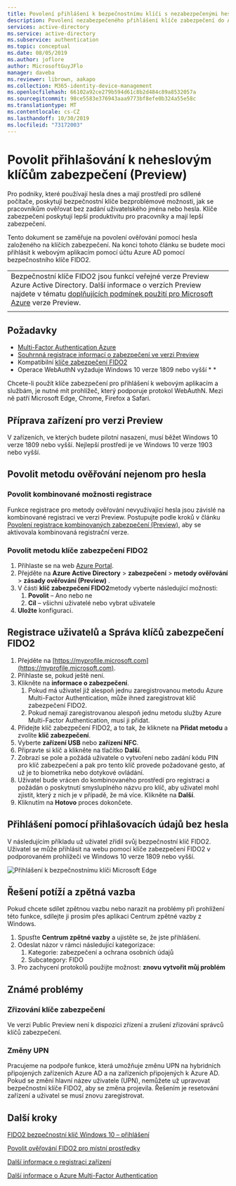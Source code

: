 ```yaml
---
title: Povolení přihlášení k bezpečnostnímu klíči s nezabezpečenými hesly pro Azure AD (Preview) – Azure Active Directory
description: Povolení nezabezpečeného přihlášení klíče zabezpečení do Azure AD pomocí klíčů zabezpečení FIDO2 (Preview)
services: active-directory
ms.service: active-directory
ms.subservice: authentication
ms.topic: conceptual
ms.date: 08/05/2019
ms.author: joflore
author: MicrosoftGuyJFlo
manager: daveba
ms.reviewer: librown, aakapo
ms.collection: M365-identity-device-management
ms.openlocfilehash: 66102a92ce279b594d61c8b2d484c89a8532057a
ms.sourcegitcommit: 98ce5583e376943aaa9773bf8efe0b324a55e58c
ms.translationtype: MT
ms.contentlocale: cs-CZ
ms.lasthandoff: 10/30/2019
ms.locfileid: "73172003"
---
```

# <a name="enable-passwordless-security-key-sign-in-preview"></a>Povolit přihlašování k neheslovým klíčům zabezpečení (Preview)

Pro podniky, které používají hesla dnes a mají prostředí pro sdílené počítače, poskytují bezpečnostní klíče bezproblémové možnosti, jak se pracovníkům ověřovat bez zadání uživatelského jména nebo hesla. Klíče zabezpečení poskytují lepší produktivitu pro pracovníky a mají lepší zabezpečení.

Tento dokument se zaměřuje na povolení ověřování pomocí hesla založeného na klíčích zabezpečení. Na konci tohoto článku se budete moci přihlásit k webovým aplikacím pomocí účtu Azure AD pomocí bezpečnostního klíče FIDO2.

|     |
| --- |
| Bezpečnostní klíče FIDO2 jsou funkcí veřejné verze Preview Azure Active Directory. Další informace o verzích Preview najdete v tématu [doplňujících podmínek použití pro Microsoft Azure](https://azure.microsoft.com/support/legal/preview-supplemental-terms/) verze Preview.|
|     |

## <a name="requirements"></a>Požadavky

- [Multi-Factor Authentication Azure](howto-mfa-getstarted.md)
- [Souhrnná registrace informací o zabezpečení ve verzi Preview](concept-registration-mfa-sspr-combined.md)
- Kompatibilní [klíče zabezpečení FIDO2](concept-authentication-passwordless.md#fido2-security-keys)
- Operace WebAuthN vyžaduje Windows 10 verze 1809 nebo vyšší * *

Chcete-li použít klíče zabezpečení pro přihlášení k webovým aplikacím a službám, je nutné mít prohlížeč, který podporuje protokol WebAuthN. Mezi ně patří Microsoft Edge, Chrome, Firefox a Safari.

## <a name="prepare-devices-for-preview"></a>Příprava zařízení pro verzi Preview

V zařízeních, ve kterých budete pilotní nasazení, musí běžet Windows 10 verze 1809 nebo vyšší. Nejlepší prostředí je ve Windows 10 verze 1903 nebo vyšší.

## <a name="enable-passwordless-authentication-method"></a>Povolit metodu ověřování nejenom pro hesla

### <a name="enable-the-combined-registration-experience"></a>Povolit kombinované možnosti registrace

Funkce registrace pro metody ověřování nevyužívající hesla jsou závislé na kombinované registraci ve verzi Preview. Postupujte podle kroků v článku [Povolení registrace kombinovaných zabezpečení (Preview)](howto-registration-mfa-sspr-combined.md), aby se aktivovala kombinovaná registrační verze.

### <a name="enable-fido2-security-key-method"></a>Povolit metodu klíče zabezpečení FIDO2

1. Přihlaste se na web [Azure Portal](https://portal.azure.com).
1. Přejděte na **Azure Active Directory** > **zabezpečení** > **metody ověřování** > **zásady ověřování (Preview)** .
1. V části **klíč zabezpečení FIDO2**metody vyberte následující možnosti:
   1. **Povolit** – Ano nebo ne
   1. **Cíl** – všichni uživatelé nebo vybrat uživatele
1. **Uložte** konfiguraci.

## <a name="user-registration-and-management-of-fido2-security-keys"></a>Registrace uživatelů a Správa klíčů zabezpečení FIDO2

1. Přejděte na [https://myprofile.microsoft.com](https://myprofile.microsoft.com).
1. Přihlaste se, pokud ještě není.
1. Klikněte na **informace o zabezpečení**.
   1. Pokud má uživatel již alespoň jednu zaregistrovanou metodu Azure Multi-Factor Authentication, může ihned zaregistrovat klíč zabezpečení FIDO2.
   1. Pokud nemají zaregistrovanou alespoň jednu metodu služby Azure Multi-Factor Authentication, musí ji přidat.
1. Přidejte klíč zabezpečení FIDO2, a to tak, že kliknete na **Přidat metodu** a zvolíte **klíč zabezpečení**.
1. Vyberte **zařízení USB** nebo **zařízení NFC**.
1. Připravte si klíč a klikněte na tlačítko **Další**.
1. Zobrazí se pole a požádá uživatele o vytvoření nebo zadání kódu PIN pro klíč zabezpečení a pak pro tento klíč provede požadované gesto, ať už je to biometrika nebo dotykové ovládání.
1. Uživatel bude vrácen do kombinovaného prostředí pro registraci a požádán o poskytnutí smysluplného názvu pro klíč, aby uživatel mohl zjistit, který z nich je v případě, že má více. Klikněte na **Další**.
1. Kliknutím na **Hotovo** proces dokončete.

## <a name="sign-in-with-passwordless-credential"></a>Přihlášení pomocí přihlašovacích údajů bez hesla

V následujícím příkladu už uživatel zřídil svůj bezpečnostní klíč FIDO2. Uživatel se může přihlásit na webu pomocí klíče zabezpečení FIDO2 v podporovaném prohlížeči ve Windows 10 verze 1809 nebo vyšší.

![Přihlášení k bezpečnostnímu klíči Microsoft Edge](./media/howto-authentication-passwordless-security-key/fido2-windows-10-1903-edge-sign-in.png)

## <a name="troubleshooting-and-feedback"></a>Řešení potíží a zpětná vazba

Pokud chcete sdílet zpětnou vazbu nebo narazit na problémy při prohlížení této funkce, sdílejte ji prosím přes aplikaci Centrum zpětné vazby z Windows.

1. Spusťte **Centrum zpětné vazby** a ujistěte se, že jste přihlášení.
1. Odeslat názor v rámci následující kategorizace:
   1. Kategorie: zabezpečení a ochrana osobních údajů
   1. Subcategory: FIDO
1. Pro zachycení protokolů použijte možnost: **znovu vytvořit můj problém**

## <a name="known-issues"></a>Známé problémy

### <a name="security-key-provisioning"></a>Zřizování klíče zabezpečení

Ve verzi Public Preview není k dispozici zřízení a zrušení zřizování správců klíčů zabezpečení.

### <a name="upn-changes"></a>Změny UPN

Pracujeme na podpoře funkce, která umožňuje změnu UPN na hybridních připojených zařízeních Azure AD a na zařízeních připojených k Azure AD. Pokud se změní hlavní název uživatele (UPN), nemůžete už upravovat bezpečnostní klíče FIDO2, aby se změna projevila. Řešením je resetování zařízení a uživatel se musí znovu zaregistrovat.

## <a name="next-steps"></a>Další kroky

[FIDO2 bezpečnostní klíč Windows 10 – přihlášení](howto-authentication-passwordless-security-key-windows.md)

[Povolit ověřování FIDO2 pro místní prostředky](howto-authentication-passwordless-security-key-on-premises.md)

[Další informace o registraci zařízení](../devices/overview.md)

[Další informace o Azure Multi-Factor Authentication](../authentication/howto-mfa-getstarted.md)
